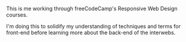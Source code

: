 This is me working through freeCodeCamp's Responsive Web Design courses.

I'm doing this to solidify my understanding of techniques and terms for front-end before learning more about the back-end of the interwebs.
